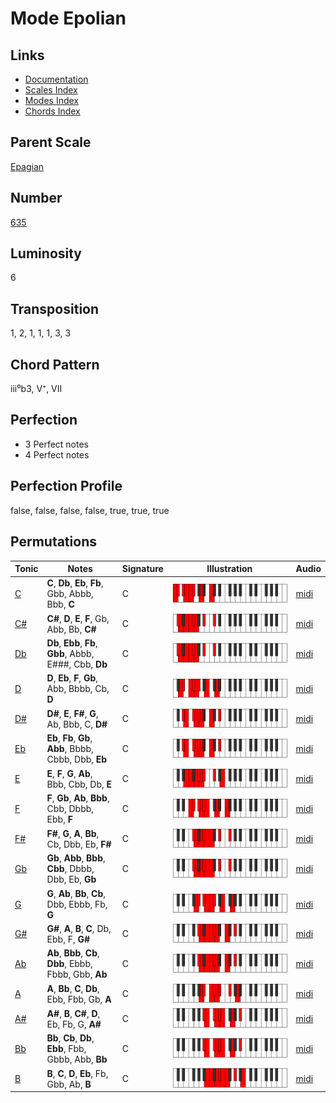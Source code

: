# Mode Epolian

## Links

- [Documentation](README.md)
- [Scales Index](Scales.md)
- [Modes Index](Modes.md)
- [Chords Index](Chords.md)

## Parent Scale

[Epagian](ScaleEpagian.md)

## Number

[635](https://ianring.com/musictheory/scales/635)

## Luminosity

6

## Transposition

1, 2, 1, 1, 1, 3, 3

## Chord Pattern

iii⁰b3, V⁺, VII

## Perfection

- 3 Perfect notes
- 4 Perfect notes

## Perfection Profile

false, false, false, false, true, true, true

## Permutations

| Tonic | Notes | Signature | Illustration | Audio |
|-------|-------|-----------|--------------|-------|
| [C](ModeCNaturalEpolian.md) | **C**, **Db**, **Eb**, **Fb**, Gbb, Abbb, Bbb, **C** | C | ![CNaturalEpolian](ModeCNaturalEpolian.png) | [midi](https://github.com/edipermadi/music/blob/main/docs/ModeCNaturalEpolian.mid?raw=true) |
| [C#](ModeCSharpEpolian.md) | **C#**, **D**, **E**, **F**, Gb, Abb, Bb, **C#** | C | ![CSharpEpolian](ModeCSharpEpolian.png) | [midi](https://github.com/edipermadi/music/blob/main/docs/ModeCSharpEpolian.mid?raw=true) |
| [Db](ModeDFlatEpolian.md) | **Db**, **Ebb**, **Fb**, **Gbb**, Abbb, E###, Cbb, **Db** | C | ![DFlatEpolian](ModeDFlatEpolian.png) | [midi](https://github.com/edipermadi/music/blob/main/docs/ModeDFlatEpolian.mid?raw=true) |
| [D](ModeDNaturalEpolian.md) | **D**, **Eb**, **F**, **Gb**, Abb, Bbbb, Cb, **D** | C | ![DNaturalEpolian](ModeDNaturalEpolian.png) | [midi](https://github.com/edipermadi/music/blob/main/docs/ModeDNaturalEpolian.mid?raw=true) |
| [D#](ModeDSharpEpolian.md) | **D#**, **E**, **F#**, **G**, Ab, Bbb, C, **D#** | C | ![DSharpEpolian](ModeDSharpEpolian.png) | [midi](https://github.com/edipermadi/music/blob/main/docs/ModeDSharpEpolian.mid?raw=true) |
| [Eb](ModeEFlatEpolian.md) | **Eb**, **Fb**, **Gb**, **Abb**, Bbbb, Cbbb, Dbb, **Eb** | C | ![EFlatEpolian](ModeEFlatEpolian.png) | [midi](https://github.com/edipermadi/music/blob/main/docs/ModeEFlatEpolian.mid?raw=true) |
| [E](ModeENaturalEpolian.md) | **E**, **F**, **G**, **Ab**, Bbb, Cbb, Db, **E** | C | ![ENaturalEpolian](ModeENaturalEpolian.png) | [midi](https://github.com/edipermadi/music/blob/main/docs/ModeENaturalEpolian.mid?raw=true) |
| [F](ModeFNaturalEpolian.md) | **F**, **Gb**, **Ab**, **Bbb**, Cbb, Dbbb, Ebb, **F** | C | ![FNaturalEpolian](ModeFNaturalEpolian.png) | [midi](https://github.com/edipermadi/music/blob/main/docs/ModeFNaturalEpolian.mid?raw=true) |
| [F#](ModeFSharpEpolian.md) | **F#**, **G**, **A**, **Bb**, Cb, Dbb, Eb, **F#** | C | ![FSharpEpolian](ModeFSharpEpolian.png) | [midi](https://github.com/edipermadi/music/blob/main/docs/ModeFSharpEpolian.mid?raw=true) |
| [Gb](ModeGFlatEpolian.md) | **Gb**, **Abb**, **Bbb**, **Cbb**, Dbbb, Dbb, Eb, **Gb** | C | ![GFlatEpolian](ModeGFlatEpolian.png) | [midi](https://github.com/edipermadi/music/blob/main/docs/ModeGFlatEpolian.mid?raw=true) |
| [G](ModeGNaturalEpolian.md) | **G**, **Ab**, **Bb**, **Cb**, Dbb, Ebbb, Fb, **G** | C | ![GNaturalEpolian](ModeGNaturalEpolian.png) | [midi](https://github.com/edipermadi/music/blob/main/docs/ModeGNaturalEpolian.mid?raw=true) |
| [G#](ModeGSharpEpolian.md) | **G#**, **A**, **B**, **C**, Db, Ebb, F, **G#** | C | ![GSharpEpolian](ModeGSharpEpolian.png) | [midi](https://github.com/edipermadi/music/blob/main/docs/ModeGSharpEpolian.mid?raw=true) |
| [Ab](ModeAFlatEpolian.md) | **Ab**, **Bbb**, **Cb**, **Dbb**, Ebbb, Fbbb, Gbb, **Ab** | C | ![AFlatEpolian](ModeAFlatEpolian.png) | [midi](https://github.com/edipermadi/music/blob/main/docs/ModeAFlatEpolian.mid?raw=true) |
| [A](ModeANaturalEpolian.md) | **A**, **Bb**, **C**, **Db**, Ebb, Fbb, Gb, **A** | C | ![ANaturalEpolian](ModeANaturalEpolian.png) | [midi](https://github.com/edipermadi/music/blob/main/docs/ModeANaturalEpolian.mid?raw=true) |
| [A#](ModeASharpEpolian.md) | **A#**, **B**, **C#**, **D**, Eb, Fb, G, **A#** | C | ![ASharpEpolian](ModeASharpEpolian.png) | [midi](https://github.com/edipermadi/music/blob/main/docs/ModeASharpEpolian.mid?raw=true) |
| [Bb](ModeBFlatEpolian.md) | **Bb**, **Cb**, **Db**, **Ebb**, Fbb, Gbbb, Abb, **Bb** | C | ![BFlatEpolian](ModeBFlatEpolian.png) | [midi](https://github.com/edipermadi/music/blob/main/docs/ModeBFlatEpolian.mid?raw=true) |
| [B](ModeBNaturalEpolian.md) | **B**, **C**, **D**, **Eb**, Fb, Gbb, Ab, **B** | C | ![BNaturalEpolian](ModeBNaturalEpolian.png) | [midi](https://github.com/edipermadi/music/blob/main/docs/ModeBNaturalEpolian.mid?raw=true) |
